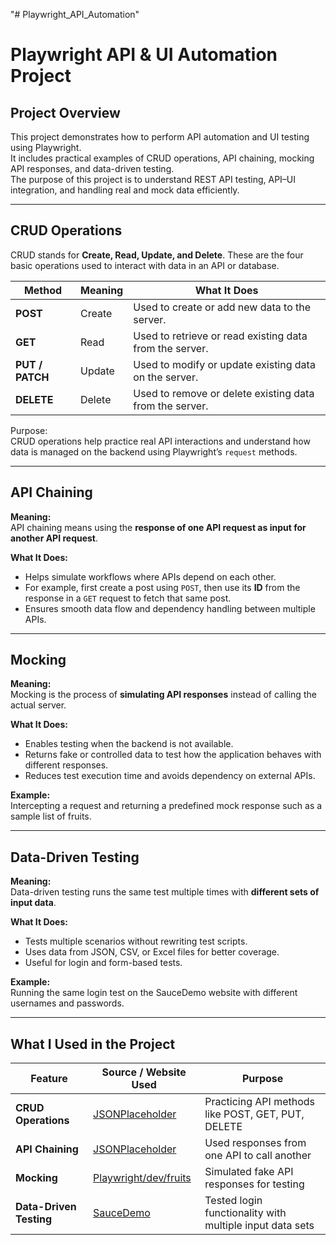 "# Playwright_API_Automation" 
# Playwright API & UI Automation Project

## Project Overview
This project demonstrates how to perform API automation and UI testing using Playwright.  
It includes practical examples of CRUD operations, API chaining, mocking API responses, and data-driven testing.  
The purpose of this project is to understand REST API testing, API–UI integration, and handling real and mock data efficiently.

---

## CRUD Operations

CRUD stands for **Create, Read, Update, and Delete**. These are the four basic operations used to interact with data in an API or database.

| Method | Meaning | What It Does |
|---------|----------|--------------|
| **POST** | Create | Used to create or add new data to the server. |
| **GET** | Read | Used to retrieve or read existing data from the server. |
| **PUT / PATCH** | Update | Used to modify or update existing data on the server. |
| **DELETE** | Delete | Used to remove or delete existing data from the server. |

Purpose:  
CRUD operations help practice real API interactions and understand how data is managed on the backend using Playwright’s `request` methods.

---

## API Chaining

**Meaning:**  
API chaining means using the **response of one API request as input for another API request**.

**What It Does:**  
- Helps simulate workflows where APIs depend on each other.  
- For example, first create a post using `POST`, then use its **ID** from the response in a `GET` request to fetch that same post.  
- Ensures smooth data flow and dependency handling between multiple APIs.

---

## Mocking

**Meaning:**  
Mocking is the process of **simulating API responses** instead of calling the actual server.

**What It Does:**  
- Enables testing when the backend is not available.  
- Returns fake or controlled data to test how the application behaves with different responses.  
- Reduces test execution time and avoids dependency on external APIs.

**Example:**  
Intercepting a request and returning a predefined mock response such as a sample list of fruits.

---

## Data-Driven Testing

**Meaning:**  
Data-driven testing runs the same test multiple times with **different sets of input data**.

**What It Does:**  
- Tests multiple scenarios without rewriting test scripts.  
- Uses data from JSON, CSV, or Excel files for better coverage.  
- Useful for login and form-based tests.

**Example:**  
Running the same login test on the SauceDemo website with different usernames and passwords.

---

## What I Used in the Project

| Feature | Source / Website Used | Purpose |
|----------|----------------------|----------|
| **CRUD Operations** | [JSONPlaceholder](https://jsonplaceholder.typicode.com) | Practicing API methods like POST, GET, PUT, DELETE |
| **API Chaining** | [JSONPlaceholder](https://jsonplaceholder.typicode.com) | Used responses from one API to call another |
| **Mocking** | [Playwright/dev/fruits](https://playwright.dev) | Simulated fake API responses for testing |
| **Data-Driven Testing** | [SauceDemo](https://www.saucedemo.com) | Tested login functionality with multiple input data sets |


